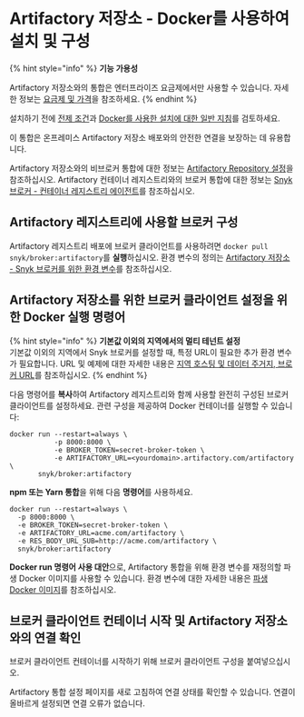 # Artifactory 저장소 - Docker를 사용하여 설치 및 구성

{% hint style="info" %}
**기능 가용성**

Artifactory 저장소와의 통합은 엔터프라이즈 요금제에서만 사용할 수 있습니다. 자세한 정보는 [요금제 및 가격](https://snyk.io/plans/)을 참조하세요.
{% endhint %}

설치하기 전에 [전제 조건](./)과 [Docker를 사용한 설치에 대한 일반 지침](../install-and-configure-broker-using-docker.md)를 검토하세요.

이 통합은 온프레미스 Artifactory 저장소 배포와의 안전한 연결을 보장하는 데 유용합니다.

Artifactory 저장소와의 비브로커 통합에 대한 정보는 [Artifactory Repository 설정](../../../../scan-with-snyk/snyk-open-source/package-repository-integrations/artifactory-package-repository-connection-setup/)을 참조하십시오. Artifactory 컨테이너 레지스트리와의 브로커 통합에 대한 정보는 [Snyk 브로커 - 컨테이너 레지스트리 에이전트](https://docs.snyk.io/snyk-admin/snyk-broker/snyk-broker-container-registry-agent)를 참조하십시오.

## Artifactory 레지스트리에 사용할 브로커 구성

Artifactory 레지스트리 배포에 브로커 클라이언트를 사용하려면 `docker pull snyk/broker:artifactory`를 **실행**하십시오. 환경 변수의 정의는 [Artifactory 저장소 - Snyk 브로커를 위한 환경 변수](artifactory-repository-environment-variables-for-snyk-broker.md)를 참조하십시오.

## Artifactory 저장소를 위한 브로커 클라이언트 설정을 위한 Docker 실행 명령어

{% hint style="info" %}
**기본값 이외의 지역에서의 멀티 테넌트 설정**\
기본값 이외의 지역에서 Snyk 브로커를 설정할 때, 특정 URL이 필요한 추가 환경 변수가 필요합니다. URL 및 예제에 대한 자세한 내용은 [지역 호스팅 및 데이터 주거지, 브로커 URL](https://docs.snyk.io/working-with-snyk/regional-hosting-and-data-residency#broker-urls)를 참조하십시오.
{% endhint %}

다음 명령어를 **복사**하여 Artifactory 레지스트리와 함께 사용할 완전히 구성된 브로커 클라이언트를 설정하세요. 관련 구성을 제공하여 Docker 컨테이너를 실행할 수 있습니다:

```console
docker run --restart=always \
           -p 8000:8000 \
           -e BROKER_TOKEN=secret-broker-token \
           -e ARTIFACTORY_URL=<yourdomain>.artifactory.com/artifactory \
       snyk/broker:artifactory
```

**npm 또는 Yarn 통합**을 위해 다음 **명령어**를 사용하세요.

```
docker run --restart=always \
  -p 8000:8000 \
  -e BROKER_TOKEN=secret-broker-token \
  -e ARTIFACTORY_URL=acme.com/artifactory \
  -e RES_BODY_URL_SUB=http://acme.com/artifactory \ 
  snyk/broker:artifactory
```

**Docker run 명령어 사용 대안**으로, Artifactory 통합을 위해 환경 변수를 재정의할 파생 Docker 이미지를 사용할 수 있습니다. 환경 변수에 대한 자세한 내용은 [파생 Docker 이미지](../derived-docker-images-for-broker-client-integrations-and-container-registry-agent.md)를 참조하십시오.

## 브로커 클라이언트 컨테이너 시작 및 Artifactory 저장소와의 연결 확인

브로커 클라이언트 컨테이너를 시작하기 위해 브로커 클라이언트 구성을 붙여넣으십시오.

Artifactory 통합 설정 페이지를 새로 고침하여 연결 상태를 확인할 수 있습니다. 연결이 올바르게 설정되면 연결 오류가 없습니다.